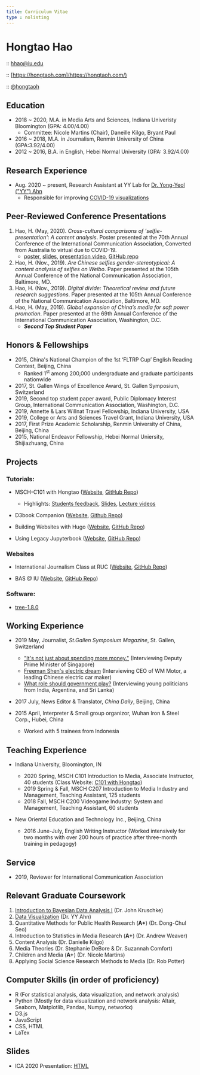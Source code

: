 ```yaml
---
title: Curriculum Vitae
type : nolisting
---
```

# Hongtao Hao

<i class="fa fa-envelope"></i> :: [hhao@iu.edu](mailto:hhao@iu.edu)

<i class="fa fa-globe" style="font-size: 19pt"></i> :: [https://hongtaoh.com](https://hongtaoh.com/)

<i class="fa fa-github" style="font-size: 19pt"></i> :: [@hongtaoh](https://github.com/hongtaoh)

## Education

- 2018 ~ 2020, M.A. in Media Arts and Sciences, Indiana Univeristy Bloomington (GPA: 4.00/4.00)
   - Committee: Nicole Martins (Chair), Daneille Kilgo, Bryant Paul
- 2016 ~ 2018, M.A. in Journalism, Renmin University of China (GPA:3.92/4.00)
- 2012 ~ 2016, B.A. in English, Hebei Normal University (GPA: 3.92/4.00)

## Research Experience

- Aug. 2020 ~ present, Research Assistant at YY Lab for [Dr. Yong-Yeol ("YY") Ahn](http://yongyeol.com/)
    - Responsible for improving [COVID-19 visualizations](https://github.com/covid19-data/covid19-data)

## Peer-Reviewed Conference Presentations
1. Hao, H. (May, 2020). *Cross-cultural comparisons of 'selfie-presentation': A content analysis*. Poster presented at the 70th Annual Conference of the International Communication Association, Converted from Australia to virtual due to COVID-19. 
    - [poster](https://hongtaoh.com/files/ICA_Poster_Actual_Size.pdf), [slides](https://hongtaoh.com/slides/ICA2020.html#1), [presentation video](https://player.vimeo.com/video/418504580), [GitHub repo](https://github.com/hongtaoh/ICA2020Poster)
2. Hao, H. (Nov., 2019). *Are Chinese selfies gender-stereotypical: A content analysis of selfies on Weibo*. Paper presented at the 105th Annual Conference of the National Communication Association, Baltimore, MD. 
3. Hao, H. (Nov., 2019). *Digital divide: Theoretical review and future research suggestions*. Paper presented at the 105th Annual Conference of the National Communication Association, Baltimore, MD. 
4. Hao, H. (May, 2019). *Global expansion of China’s media for soft power promotion*. Paper presented at the 69th Annual Conference of the International Communication Association, Washington, D.C. 
    - ***Second Top Student Paper*** 

## Honors & Fellowships

- 2015, China's National Champion of the 1st ‘FLTRP Cup’ English Reading Contest, Beijing, China
   - Ranked 1<sup>st</sup> among 200,000 undergraduate and graduate participants nationwide
- 2017, St. Gallen Wings of Excellence Award, St. Gallen Symposium, Switzerland
- 2019, Second top student paper award, Public Diplomacy Interest Group, International Communication Association, Washington, D.C. 
- 2019, Annette & Lars Willnat Travel Fellowship, Indiana University, USA
- 2019, College or Arts and Sciences Travel Grant, Indiana University, USA
- 2017, First Prize Academic Scholarship, Renmin University of China, Beijing, China
- 2015, National Endeavor Fellowship, Hebei Normal Uniersity, Shijiazhuang, China

## Projects

### Tutorials:

- MSCH-C101 with Hongtao ([Website](https://c101.hongtaoh.com/), [GitHub Repo](https://github.com/hongtaoh/c101))

  - Highlights: [Students feedback](https://c101.hongtaoh.com/feedback/), [Slides](https://c101.hongtaoh.com/slides/), [Lecture videos](https://c101.hongtaoh.com/videos/)

- D3book Companion ([Website](https://d3.hongtaoh.com/), [Github Repo](https://github.com/hongtaoh/d3book))

- Building Websites with Hugo ([Website](https://hugo-tutorial.hongtaoh.com/), [GitHub Repo](https://github.com/hongtaoh/hugo-tutorial))

- Using Legacy Jupyterbook ([Website](https://legacy-jupyterbook.hongtaoh.com/), [GitHub Repo](https://github.com/hongtaoh/legacy-jupyterbook))


### Websites

- International Journalism Class at RUC ([Website](https://rucer.netlify.app/), [GitHub Repo](https://github.com/hongtaoh/guoxinban))

- BAS @ IU ([Website](https://iubsa.netlify.app/), [GitHub Repo](https://github.com/hongtaoh/bsa))

### Software:

- [tree-1.8.0](https://github.com/hongtaoh/tree-1.8.0)

## Working Experience
- 2019 May, Journalist, *St.Gallen Symposium Magazine*, St. Gallen, Switzerland 

  - ["It's not just about spending more money."](https://www.symposium.org/articles/its-not-just-about-spending-more-money) (Interviewing Deputy Prime Minister of Singapore)
  - [Freeman Shen's electric dream](https://www.symposium.org/articles/freeman-shens-electric-dream) (Interviewing CEO of WM Motor, a leading Chinese electric car maker)
  - [What role should government play?](https://www.symposium.org/articles/what-role-should-governments-play) (Interviewing young politicians from India, Argentina, and Sri Lanka)

- 2017 July, News Editor & Translator, *China Daily*, Beijing, China

- 2015 April, Interpreter & Small group organizor, Wuhan Iron & Steel Corp., Hubei, China 
   - Worked with 5 trainees from Indonesia

## Teaching Experience
- Indiana University, Bloomington, IN
   - 2020 Spring, MSCH C101 Introduction to Media, Associate Instructor, 40 students  (Class Website: [C101 with Hongtao](https://c101.hongtaoh.com/)) <!--for Professor Mike Conway-->
   - 2019 Spring & Fall, MSCH C207 Introduction to Media Industry and Management, Teaching Assistant, 125 students <!--for for Matt Pierce-->
   - 2018 Fall, MSCH C200 Videogame Industry: System and Management, Teaching Assistant, 60 students <!--for for Nathan Mishler-->

-  New Oriental Education and Technology Inc., Beijing, China
   - 2016 June-July, English Writing Instructor (Worked intensively for two months with over 200 hours of practice after three-month training in pedagogy)

## Service
- 2019, Reviewer for International Communication Association

## Relevant Graduate Coursework
1. [Introduction to Bayesian Data Analysis I](https://jkkweb.sitehost.iu.edu/jkkteach/P533/) (Dr. John Kruschke)
2. [Data Visualization](http://yyahn.com/dviz-course/) (Dr. YY Ahn)
3. Quantitative Methods for Public Health Research (**A+**) (Dr. Dong-Chul Seo)
4. Introduction to Statistics in Media Research (**A+**) (Dr. Andrew Weaver)
5. Content Analysis (Dr. Danielle Kilgo)
6. Media Theories (Dr. Stephanie DeBore & Dr. Suzannah Comfort)
7. Children and Media (**A+**) (Dr. Nicole Martins)
8. Applying Social Science Research Methods to Media (Dr. Rob Potter)


## Computer Skills (in order of proficiency)
- R (For statistical analysis, data visualization, and network analysis)
- Python (Mostly for data visualization and network analysis: Altair, Seaborn, Matplotlib, Pandas, Numpy, networkx)
- D3.js
- JavaScript
- CSS, HTML
- LaTex

## Slides

- ICA 2020 Presentation: [HTML](/slides/ICA2020.html)


